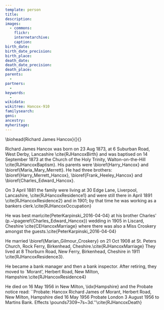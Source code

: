 ```yaml
---
template: person
title:
description:
images:
  - commons: 
    flickr: 
    internetarchive: 
    caption: 
birth_date: 
birth_date_precision: 
birth_place: 
death_date: 
death_date_precision: 
death_place: 
parents:
  - 
partners:
  - 
keywords:
  - 
wikidata: 
wikitree: Hancox-910
familysearch: 
geni: 
ancestry: 
myheritage: 
---
```

\biohead{Richard James Hancox}{}{}

Richard James Hancox was born on 23 Aug 1873, at 6 Suburban Road, West Derby, Lancashire \cite{RJHancoxBirth} and was baptised on 14 September 1873 at the Church of the Holy Trinity, Walton-on-the-Hill \cite{RJHancoxBaptism}.  His parents were \bioref{Harry_Hancox} and  \bioref{Maria_Mary_Merrett}. He had three brothers:
\bioref{Harry_Merrett_Hancox}, \bioref{Frank_Heeley_Hancox} and \bioref{Charles_Edward_Hancox}.

On 3 April 1881 the family were living at 30 Edge Lane, Liverpool, Lancashire, \cite{RJHancoxResidence1} and were still there in April 1891 \cite{RJHancoxResidence2} and in 1901; by that time he was working as a bankers clerk.\cite{RJHancoxOccupation}

He was best man\cite{PeterKarpinski_2016-04-04} at his brother Charles' (p.~\pageref{Charles_Edward_Hancox}) wedding in 1905 in Liscard, Cheshire \cite{CEHancoxMarriage} where there was also a Miss Croskery amongst the guests.\cite{PeterKarpinski_2016-04-04}

He married \bioref{Marian_Gilmour_Croskery} on 21 Oct 1908 at St. Peters Church, Rock Ferry, Birkenhead, Cheshire.\cite{RJHancoxMarriage} They lived at 8 Thorburn Road, New Ferry, Birkenhead, Cheshire in 1911 \cite{RJHancoxResidence3}.

He became a bank manager and then a bank inspector.  After retiring, they moved to `Morant', Herbert Road, New Milton, Hampshire.\cite{RJHancoxResidence4}

He died on 16 May 1956 in New Milton, \idx{Hampshire} and the Probate notice read:
``Probate: Hancox Richard James of Morant, Herbert Road, New Milton, Hampshire died 16 May 1956 Probate London 3 August 1956 to Martins Bank. Effects \pounds7309~7s~3d.''\cite{RJHancoxDeath}

